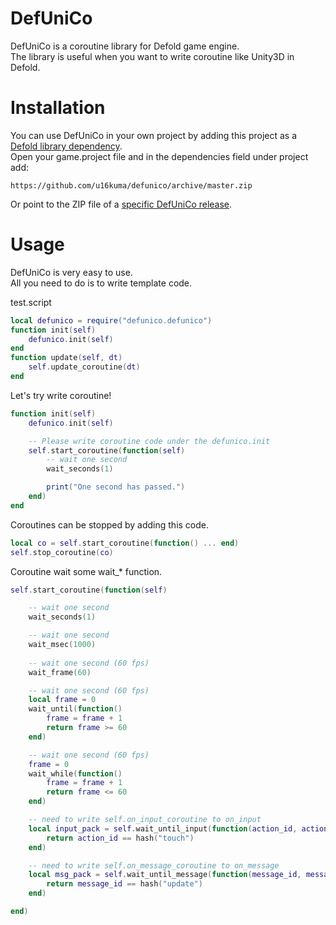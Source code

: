 # DefUniCo

DefUniCo is a coroutine library for Defold game engine.  
The library is useful when you want to write coroutine like Unity3D in Defold.  

# Installation

You can use DefUniCo in your own project by adding this project as a [Defold library dependency](https://www.defold.com/manuals/libraries/).  
Open your game.project file and in the dependencies field under project add:  

```
https://github.com/u16kuma/defunico/archive/master.zip
```

Or point to the ZIP file of a [specific DefUniCo release](https://github.com/u16kuma/defunico/releases).  

# Usage

DefUniCo is very easy to use.  
All you need to do is to write template code.  

test.script  

```lua
local defunico = require("defunico.defunico")
function init(self)
    defunico.init(self)
end
function update(self, dt)
    self.update_coroutine(dt)
end
```

Let's try write coroutine!

```lua
function init(self)
    defunico.init(self)

    -- Please write coroutine code under the defunico.init
    self.start_coroutine(function(self)
        -- wait one second
        wait_seconds(1)

        print("One second has passed.")
    end)
end
```

Coroutines can be stopped by adding this code.

```lua
local co = self.start_coroutine(function() ... end)
self.stop_coroutine(co)
```

Coroutine wait some wait_* function.

```lua
self.start_coroutine(function(self)

    -- wait one second
    wait_seconds(1)

    -- wait one second
    wait_msec(1000)
    
    -- wait one second (60 fps)
    wait_frame(60)

    -- wait one second (60 fps)
    local frame = 0
    wait_until(function() 
        frame = frame + 1
        return frame >= 60
    end)

    -- wait one second (60 fps)
    frame = 0
    wait_while(function()
        frame = frame + 1
        return frame <= 60
    end)

    -- need to write self.on_input_coroutine to on_input
    local input_pack = self.wait_until_input(function(action_id, action)
        return action_id == hash("touch")
    end)

    -- need to write self.on_message_coroutine to on_message
    local msg_pack = self.wait_until_message(function(message_id, message, sender)
        return message_id == hash("update")
    end)

end)
```